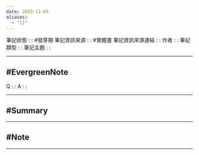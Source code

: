 ```yaml
---
date: 2023-11-05
aliases:
  - "[]"
---
```

筆記狀態 : :   #發芽期 
筆記資訊來源 : : #實體書 
筆記資訊來源連結 : : 
作者 : :
筆記類型 : :
筆記主題 : :

---
#EvergreenNote
---
Q : :
A : :

---
#Summary
---






---
#Note 
---






---



